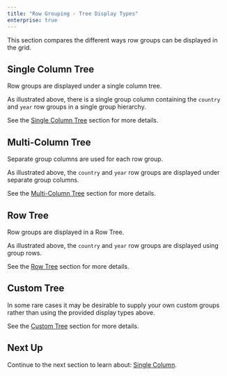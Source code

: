 ```yaml
---
title: "Row Grouping - Tree Display Types"
enterprise: true
---
```


This section compares the different ways row groups can be displayed in the grid.

## Single Column Tree 

Row groups are displayed under a single column tree. 

<image-caption src="grouping-tree-display-types/resources/single-column-tree.png" alt="Single Column Tree" constrained="true" centered="true"></image-caption>

As illustrated above, there is a single group column containing the `country` and `year` row groups in a single group hierarchy. 

See the [Single Column Tree](../grouping-single-column-tree/) section for more details.

## Multi-Column Tree
Separate group columns are used for each row group.

<image-caption src="grouping-tree-display-types/resources/multi-column-tree.png" alt="Multi-Column Tree" constrained="true" centered="true"></image-caption>

As illustrated above, the `country` and `year` row groups are displayed under separate group columns.

See the [Multi-Column Tree](../grouping-multi-column-tree/) section for more details.

## Row Tree

Row groups are displayed in a Row Tree.

<image-caption src="grouping-tree-display-types/resources/group-row-tree.png" alt="Row Tree" constrained="true" centered="true"></image-caption>

As illustrated above, the `country` and `year` row groups are displayed using group rows.

See the [Row Tree](../grouping-row-tree/) section for more details.

## Custom Tree

In some rare cases it may be desirable to supply your own custom groups rather than using the provided display types above. 

See the [Custom Tree](../grouping-custom-tree/) section for more details.

## Next Up

Continue to the next section to learn about: [Single Column](../grouping-single-column/).
